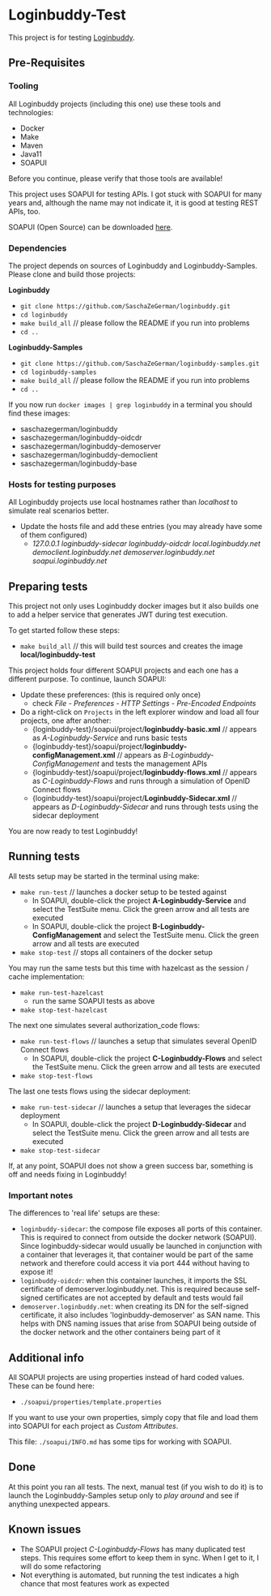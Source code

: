 # Loginbuddy-Test

This project is for testing [Loginbuddy](https://github.com/SaschaZeGerman/loginbuddy).

## Pre-Requisites

### Tooling

All Loginbuddy projects (including this one) use these tools and technologies:

- Docker
- Make
- Maven
- Java11
- SOAPUI

Before you continue, please verify that those tools are available!

This project uses SOAPUI for testing APIs. I got stuck with SOAPUI for many years and, although the name may not indicate it, it is good at testing REST APIs, too.

SOAPUI (Open Source) can be downloaded [here](https://www.soapui.org/downloads/soapui.html).

### Dependencies

The project depends on sources of Loginbuddy and Loginbuddy-Samples. Please clone and build those projects:

**Loginbuddy**

- `git clone https://github.com/SaschaZeGerman/loginbuddy.git`
- `cd loginbuddy`
- `make build_all`  // please follow the README if you run into problems
- `cd ..`

**Loginbuddy-Samples**

- `git clone https://github.com/SaschaZeGerman/loginbuddy-samples.git`
- `cd loginbuddy-samples`
- `make build_all`  // please follow the README if you run into problems
- `cd ..`

If you now run `docker images | grep loginbuddy` in a terminal you should find these images:

- saschazegerman/loginbuddy
- saschazegerman/loginbuddy-oidcdr
- saschazegerman/loginbuddy-demoserver
- saschazegerman/loginbuddy-democlient
- saschazegerman/loginbuddy-base

### Hosts for testing purposes

All Loginbuddy projects use local hostnames rather than *localhost* to simulate real scenarios better.

- Update the hosts file and add these entries (you may already have some of them configured)
  - *127.0.0.1 loginbuddy-sidecar loginbuddy-oidcdr local.loginbuddy.net democlient.loginbuddy.net demoserver.loginbuddy.net soapui.loginbuddy.net*

## Preparing tests

This project not only uses Loginbuddy docker images but it also builds one to add a helper service that generates JWT during test execution.

To get started follow these steps:

- `make build_all` // this will build test sources and creates the image **local/loginbuddy-test**

This project holds four different SOAPUI projects and each one has a different purpose. To continue, launch SOAPUI:

- Update these preferences: (this is required only once)
  - check *File - Preferences - HTTP Settings - Pre-Encoded Endpoints*
- Do a right-click on `Projects` in the left explorer window and load all four projects, one after another:
  - {loginbuddy-test}/soapui/project/**loginbuddy-basic.xml**  //  appears as *A-Loginbuddy-Service* and runs basic tests
  - {loginbuddy-test}/soapui/project/**loginbuddy-configManagement.xml**  //  appears as *B-Loginbuddy-ConfigManagement* and tests the management APIs
  - {loginbuddy-test}/soapui/project/**loginbuddy-flows.xml**  //  appears as *C-Loginbuddy-Flows* and runs through a simulation of OpenID Connect flows
  - {loginbuddy-test}/soapui/project/**Loginbuddy-Sidecar.xml**  //  appears as *D-Loginbuddy-Sidecar* and runs through tests using the sidecar deployment

You are now ready to test Loginbuddy!

## Running tests

All tests setup may be started in the terminal using make:

- `make run-test`  // launches a docker setup to be tested against
  - In SOAPUI, double-click the project **A-Loginbuddy-Service** and select the TestSuite menu. Click the green arrow and all tests are executed
  - In SOAPUI, double-click the project **B-Loginbuddy-ConfigManagement** and select the TestSuite menu. Click the green arrow and all tests are executed
- `make stop-test`  // stops all containers of the docker setup

You may run the same tests but this time with hazelcast as the session / cache implementation:

- `make run-test-hazelcast`
  - run the same SOAPUI tests as above
- `make stop-test-hazelcast`

The next one simulates several authorization_code flows:

- `make run-test-flows`  // launches a setup that simulates several OpenID Connect flows
  - In SOAPUI, double-click the project **C-Loginbuddy-Flows** and select the TestSuite menu. Click the green arrow and all tests are executed
- `make stop-test-flows`

The last one tests flows using the sidecar deployment:

- `make run-test-sidecar`  // launches a setup that leverages the sidecar deployment
  - In SOAPUI, double-click the project **D-Loginbuddy-Sidecar** and select the TestSuite menu. Click the green arrow and all tests are executed
- `make stop-test-sidecar`

If, at any point, SOAPUI does not show a green success bar, something is off and needs fixing in Loginbuddy!

### Important notes

The differences to 'real life' setups are these:
- `loginbuddy-sidecar`: the compose file exposes all ports of this container. This is required to connect from outside the docker network (SOAPUI). Since loginbuddy-sidecar
  would usually be launched in conjunction with a container that leverages it, that container would be part of the same network and therefore could access it via port 444 without having to expose it!
- `loginbuddy-oidcdr`: when this container launches, it imports the SSL certificate of demoserver.loginbuddy.net. This is required because self-signed certificates are
  not accepted by default and tests would fail
- `demoserver.loginbuddy.net`: when creating its DN for the self-signed certificate, it also includes 'loginbuddy-demoserver' as SAN name. This helps with DNS naming issues
  that arise from SOAPUI being outside of the docker network and the other containers being part of it

## Additional info

All SOAPUI projects are using properties instead of hard coded values. These can be found here:

- `./soapui/properties/template.properties`

If you want to use your own properties, simply copy that file and load them into SOAPUI for each project as *Custom Attributes*.

This file: `./soapui/INFO.md` has some tips for working with SOAPUI. 

## Done

At this point you ran all tests. The next, manual test (if you wish to do it) is to launch the Loginbuddy-Samples setup only to *play around* and see if anything unexpected appears.

## Known issues

- The SOAPUI project *C-Loginbuddy-Flows* has many duplicated test steps. This requires some effort to keep them in sync. When I get to it, I will do some refactoring
- Not everything is automated, but running the test indicates a high chance that most features work as expected
